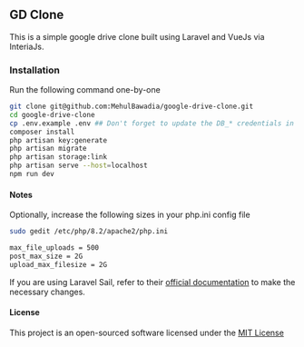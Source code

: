 ## GD Clone

This is a simple google drive clone built using Laravel and VueJs via InteriaJs.

### Installation

Run the following command one-by-one

```bash
git clone git@github.com:MehulBawadia/google-drive-clone.git
cd google-drive-clone
cp .env.example .env ## Don't forget to update the DB_* credentials in the .env file
composer install
php artisan key:generate
php artisan migrate
php artisan storage:link
php artisan serve --host=localhost
npm run dev
```

#### Notes

Optionally, increase the following sizes in your php.ini config file

```bash
sudo gedit /etc/php/8.2/apache2/php.ini

max_file_uploads = 500
post_max_size = 2G
upload_max_filesize = 2G
```

If you are using Laravel Sail, refer to their [official documentation](https://laravel.com/docs/10.x/sail) to make the necessary changes.

#### License

This project is an open-sourced software licensed under the [MIT License](https://opensource.org/license/mit)
